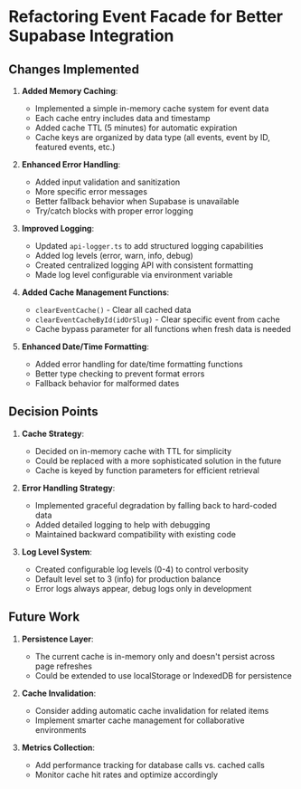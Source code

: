 # Refactoring Event Facade for Better Supabase Integration

## Changes Implemented

1. **Added Memory Caching**:
   - Implemented a simple in-memory cache system for event data
   - Each cache entry includes data and timestamp
   - Added cache TTL (5 minutes) for automatic expiration
   - Cache keys are organized by data type (all events, event by ID, featured events, etc.)

2. **Enhanced Error Handling**:
   - Added input validation and sanitization
   - More specific error messages
   - Better fallback behavior when Supabase is unavailable
   - Try/catch blocks with proper error logging

3. **Improved Logging**:
   - Updated `api-logger.ts` to add structured logging capabilities
   - Added log levels (error, warn, info, debug)
   - Created centralized logging API with consistent formatting
   - Made log level configurable via environment variable

4. **Added Cache Management Functions**:
   - `clearEventCache()` - Clear all cached data
   - `clearEventCacheById(idOrSlug)` - Clear specific event from cache
   - Cache bypass parameter for all functions when fresh data is needed

5. **Enhanced Date/Time Formatting**:
   - Added error handling for date/time formatting functions
   - Better type checking to prevent format errors
   - Fallback behavior for malformed dates

## Decision Points

1. **Cache Strategy**:
   - Decided on in-memory cache with TTL for simplicity
   - Could be replaced with a more sophisticated solution in the future
   - Cache is keyed by function parameters for efficient retrieval

2. **Error Handling Strategy**:
   - Implemented graceful degradation by falling back to hard-coded data
   - Added detailed logging to help with debugging
   - Maintained backward compatibility with existing code

3. **Log Level System**:
   - Created configurable log levels (0-4) to control verbosity
   - Default level set to 3 (info) for production balance
   - Error logs always appear, debug logs only in development

## Future Work

1. **Persistence Layer**:
   - The current cache is in-memory only and doesn't persist across page refreshes
   - Could be extended to use localStorage or IndexedDB for persistence

2. **Cache Invalidation**:
   - Consider adding automatic cache invalidation for related items
   - Implement smarter cache management for collaborative environments

3. **Metrics Collection**:
   - Add performance tracking for database calls vs. cached calls
   - Monitor cache hit rates and optimize accordingly